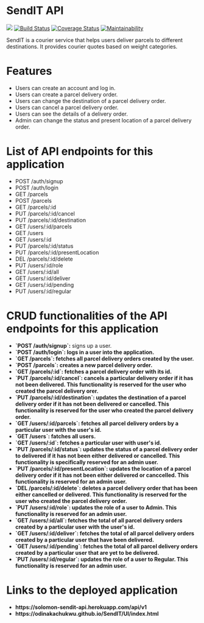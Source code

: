 # SendIT API

[![](https://img.shields.io/badge/Protected_by-Hound-a873d1.svg)](https://houndci.com)
[![Build Status](https://travis-ci.org/ODINAKACHUKWU/SendIT.svg?branch=develop)](https://travis-ci.org/ODINAKACHUKWU/SendIT)
[![Coverage Status](https://coveralls.io/repos/github/ODINAKACHUKWU/SendIT/badge.svg)](https://coveralls.io/github/ODINAKACHUKWU/SendIT?branch=develop)
[![Maintainability](https://api.codeclimate.com/v1/badges/0af4f56620958ae7224a/maintainability)](https://codeclimate.com/github/ODINAKACHUKWU/SendIT/maintainability)

SendIT is a courier service that helps users deliver parcels to different destinations. It provides courier quotes based on weight categories.

# Features

<ul>
  <li>Users can create an account and log in.</li>
  <li>Users can create a parcel delivery order.</li>
  <li>Users can change the destination of a parcel delivery order.</li>
  <li>Users can cancel a parcel delivery order.</li>
  <li>Users can see the details of a delivery order.</li>
  <li>Admin can change the status and present location of a parcel delivery order.</li>
</ul>

# List of API endpoints for this application 

<ul>
  <li>POST /auth/signup</li>
  <li>POST /auth/login</li>
  <li>GET /parcels</li>
  <li>POST /parcels</li>
  <li>GET /parcels/:id</li>
  <li>PUT /parcels/:id/cancel</li>
  <li>PUT /parcels/:id/destination</li>
  <li>GET /users/:id/parcels</li>
  <li>GET /users</li>
  <li>GET /users/:id</li>
  <li>PUT /parcels/:id/status</li>
  <li>PUT /parcels/:id/presentLocation</li>
  <li>DEL /parcels/:id/delete</li>
  <li>PUT /users/:id/role</li>
  <li>GET /users/:id/all</li>
  <li>GET /users/:id/deliver</li>
  <li>GET /users/:id/pending</li>
  <li>PUT /users/:id/regular</li>
</ul>

# CRUD functionalities of the API endpoints for this application

<ul>
  <li><b>`POST /auth/signup`:</b> signs up a user.</li>
  <li><b>`POST /auth/login`:<b> logs in a user into the application.</li>
  <li><b>`GET /parcels`:</b> fetches all parcel delivery orders created by the user.</li>
  <li><b>`POST /parcels`:</b> creates a new parcel delivery order.</li>
  <li><b>`GET /parcels/:id`:</b> fetches a parcel delivery order with its id.</li>
  <li><b>`PUT /parcels/:id/cancel`:</b> cancels a particular delivery order if it has not been delivered. This functionality is reserved for the user who created the parcel delivery orer.</li>
  <li><b>`PUT /parcels/:id/destination`:</b> updates the destination of a parcel delivery order if it has not been delivered or cancelled. This functionality is reserved for the user who created the parcel delivery order.</li>
  <li><b>`GET /users/:id/parcels`:</b> fetches all parcel delivery orders by a particular user with the user's id.</li>
  <li><b>`GET /users`:</b> fatches all users.</li>
  <li><b>`GET /users/:id`:</b> fetches a particular user with user's id.</li>
  <li><b>`PUT /parcels/:id/status`:</b> updates the status of a parcel delivery order to delivered if it has not been either delivered or cancelled. This functionality is specifically reserved for an admin user.</li>
  <li><b>`PUT /parcels/:id/presentLocation`:</b> updates the location of a parcel delivery order if it has not been either delivered or canccelled. This functionality is reserved for an admin user.</li>
  <li><b>`DEL /parcels/:id/delete`:</b> deletes a parcel delivery order that has been either cancelled or delivered. This functionality is reserved for the user who created the parcel delivery order.</li>
  <li><b>`PUT /users/:id/role`:</b> updates the role of a user to Admin. This functionality is reserved for an admin user.</li>
  <li><b>`GET /users/:id/all`:</b> fetches the total of all parcel delivery orders created by a particular user with the user's id.</li>
  <li><b>`GET /users/:id/deliver`:</b> fetches the total of all parcel delivery orders created by a particular user that have been delivered.</li>
  <li><b>`GET /users/:id/pending`:</b> fetches the total of all parcel delivery orders created by a particular user that are yet to be delivered.</li>
  <li><b>`PUT /users/:id/regular`:</b> updates the role of a user to Regular. This functionality is reserved for an admin user.</li>
</ul>



# Links to the deployed application

<ul>
  <li>https://solomon-sendit-api.herokuapp.com/api/v1</li>
  <li>https://odinakachukwu.github.io/SendIT/UI/index.html</li>
</ul>


